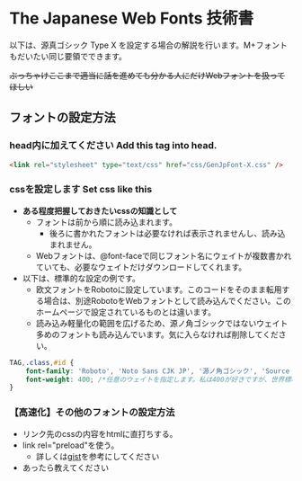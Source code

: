 # The Japanese Web Fonts 技術書

以下は、源真ゴシック Type X を設定する場合の解説を行います。M+フォントもだいたい同じ要領でできます。

~~ぶっちゃけここまで適当に話を進めても分かる人にだけWebフォントを扱ってほしい~~

## フォントの設定方法

### head内に加えてください Add this tag into head.

~~~html
<link rel="stylesheet" type="text/css" href="css/GenJpFont-X.css" />
~~~

### cssを設定します Set css like this

- **ある程度把握しておきたいcssの知識として**
  - フォントは前から順に読み込まれます。
    - 後ろに書かれたフォントは必要なければ表示されませんし、読み込まれません。
  - Webフォントは、@font-faceで同じフォント名にウェイトが複数書かれていても、必要なウェイトだけダウンロードしてくれます。
- 以下は、標準的な設定の例です。
  - 欧文フォントをRobotoに設定しています。このコードをそのまま転用する場合は、別途RobotoをWebフォントとして読み込んでください。このホームページで設定されているものとは違います。
  - 読み込み軽量化の範囲を広げるため、源ノ角ゴシックではないウェイト多めのフォントも読み込んでいます。気に入らなければ削除してください。

~~~css
TAG,.class,#id {
    font-family: 'Roboto', 'Noto Sans CJK JP', '源ノ角ゴシック', 'Source Han Sans', '源真ゴシック', 'GenShinGothic', 'M+ 2c', 'Mgen+ 2c', 'Hiragino Sans', 'ヒラギノ角ゴシック', 'ヒラギノ角ゴ Pro W3' ,'Hiragino Kaku Gothic Pro', 'ヒラギノ角ゴ ProN W3', 'Hiragino Kaku Gothic ProN', 'GenShinGothic-w', sans-serif;
    font-weight: 400; /*任意のウェイトを指定します。私は400が好きですが、世界標準は500らしいです。*/
}
~~~

### 【高速化】その他のフォントの設定方法

- リンク先のcssの内容をhtmlに直打ちする。
- link rel="preload"を使う。
  - 詳しくは[gist](https://gist.github.com/tamaina/73ccf1f807bb4531c069da43112bd61c)を参考にしてください
- あったら教えてください